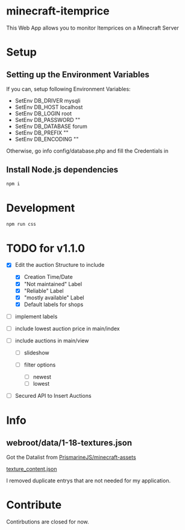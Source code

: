 # minecraft-itemprice

This Web App allows you to monitor Itemprices on a Minecraft Server

# Setup

## Setting up the Environment Variables

If you can, setup following Environment Variables:

-   SetEnv DB_DRIVER mysqli
-   SetEnv DB_HOST localhost
-   SetEnv DB_LOGIN root
-   SetEnv DB_PASSWORD ""
-   SetEnv DB_DATABASE forum
-   SetEnv DB_PREFIX ""
-   SetEnv DB_ENCODING ""

Otherwise, go info config/database.php and fill the Credentials in

## Install Node.js dependencies

```bash
npm i
```

# Development

```bash
npm run css
```

# TODO for v1.1.0

-   [x] Edit the auction Structure to include

    -   [x] Creation Time/Date
    -   [x] "Not maintained" Label
    -   [x] "Reliable" Label
    -   [x] "mostly available" Label
    -   [x] Default labels for shops

-   [ ] implement labels
-   [ ] include lowest auction price in main/index
-   [ ] include auctions in main/view

    -   [ ] slideshow
    -   [ ] filter options

        -   [ ] newest
        -   [ ] lowest

-   [ ] Secured API to Insert Auctions

# Info

## webroot/data/1-18-textures.json

Got the Datalist from [PrismarineJS/minecraft-assets](https://github.com/PrismarineJS/minecraft-assets)

[texture_content.json](https://github.com/PrismarineJS/minecraft-assets/blob/master/data/1.18.1/texture_content.json)

I removed duplicate entrys that are not needed for my application.

# Contribute

Contirbutions are closed for now.
